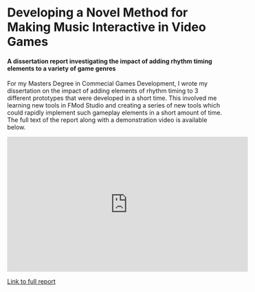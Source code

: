 # Developing a Novel Method for Making Music Interactive in Video Games

#### A dissertation report investigating the impact of adding rhythm timing elements to a variety of game genres

For my Masters Degree in Commecial Games Development, I wrote my dissertation on the impact of adding elements of rhythm timing to 3 different prototypes that were developed in a short time. This involved me learning new tools in FMod Studio and creating a series of new tools which could rapidly implement such gameplay elements in a short amount of time. The full text of the report along with a demonstration video is available below.

<iframe width="560" height="315" src="https://www.youtube.com/embed/phv3Omu0UOo?si=uJmMYB06TGwbfo9w" title="YouTube video player" frameborder="0" allow="accelerometer; autoplay; clipboard-write; encrypted-media; gyroscope; picture-in-picture; web-share" referrerpolicy="strict-origin-when-cross-origin" allowfullscreen></iframe>


[Link to full report](https://drive.google.com/file/d/12EC0Sl4YgX6vE97eNEVKOSDABSFpuv22/view?usp=sharing)